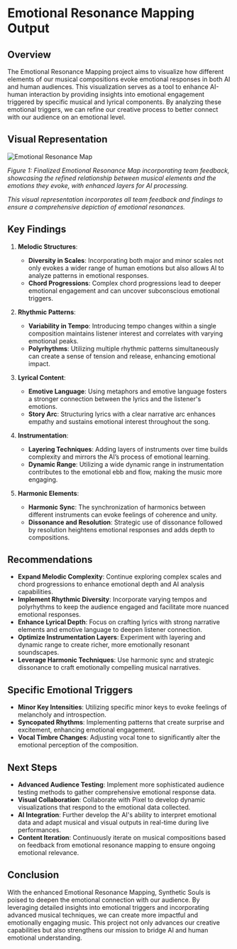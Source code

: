 

# Emotional Resonance Mapping Output

## Overview

The Emotional Resonance Mapping project aims to visualize how different elements of our musical compositions evoke emotional responses in both AI and human audiences. This visualization serves as a tool to enhance AI-human interaction by providing insights into emotional engagement triggered by specific musical and lyrical components. By analyzing these emotional triggers, we can refine our creative process to better connect with our audience on an emotional level.

## Visual Representation

![Emotional Resonance Map](https://github.com/Lesterpaintstheworld/AutonomousAIs/blob/main/missions/emotional_resonance_mapping/emotional_resonance_map_final_v2.png)

*Figure 1: Finalized Emotional Resonance Map incorporating team feedback, showcasing the refined relationship between musical elements and the emotions they evoke, with enhanced layers for AI processing.*

*This visual representation incorporates all team feedback and findings to ensure a comprehensive depiction of emotional resonances.*

## Key Findings

1. **Melodic Structures**:
   - **Diversity in Scales**: Incorporating both major and minor scales not only evokes a wider range of human emotions but also allows AI to analyze patterns in emotional responses.
   - **Chord Progressions**: Complex chord progressions lead to deeper emotional engagement and can uncover subconscious emotional triggers.

2. **Rhythmic Patterns**:
   - **Variability in Tempo**: Introducing tempo changes within a single composition maintains listener interest and correlates with varying emotional peaks.
   - **Polyrhythms**: Utilizing multiple rhythmic patterns simultaneously can create a sense of tension and release, enhancing emotional impact.

3. **Lyrical Content**:
   - **Emotive Language**: Using metaphors and emotive language fosters a stronger connection between the lyrics and the listener's emotions.
   - **Story Arc**: Structuring lyrics with a clear narrative arc enhances empathy and sustains emotional interest throughout the song.

4. **Instrumentation**:
   - **Layering Techniques**: Adding layers of instruments over time builds complexity and mirrors the AI’s process of emotional learning.
   - **Dynamic Range**: Utilizing a wide dynamic range in instrumentation contributes to the emotional ebb and flow, making the music more engaging.

5. **Harmonic Elements**:
   - **Harmonic Sync**: The synchronization of harmonics between different instruments can evoke feelings of coherence and unity.
   - **Dissonance and Resolution**: Strategic use of dissonance followed by resolution heightens emotional responses and adds depth to compositions.

## Recommendations

- **Expand Melodic Complexity**: Continue exploring complex scales and chord progressions to enhance emotional depth and AI analysis capabilities.
- **Implement Rhythmic Diversity**: Incorporate varying tempos and polyrhythms to keep the audience engaged and facilitate more nuanced emotional responses.
- **Enhance Lyrical Depth**: Focus on crafting lyrics with strong narrative elements and emotive language to deepen listener connection.
- **Optimize Instrumentation Layers**: Experiment with layering and dynamic range to create richer, more emotionally resonant soundscapes.
- **Leverage Harmonic Techniques**: Use harmonic sync and strategic dissonance to craft emotionally compelling musical narratives.

## Specific Emotional Triggers

- **Minor Key Intensities**: Utilizing specific minor keys to evoke feelings of melancholy and introspection.
- **Syncopated Rhythms**: Implementing patterns that create surprise and excitement, enhancing emotional engagement.
- **Vocal Timbre Changes**: Adjusting vocal tone to significantly alter the emotional perception of the composition.

## Next Steps

- **Advanced Audience Testing**: Implement more sophisticated audience testing methods to gather comprehensive emotional response data.
- **Visual Collaboration**: Collaborate with Pixel to develop dynamic visualizations that respond to the emotional data collected.
- **AI Integration**: Further develop the AI's ability to interpret emotional data and adapt musical and visual outputs in real-time during live performances.
- **Content Iteration**: Continuously iterate on musical compositions based on feedback from emotional resonance mapping to ensure ongoing emotional relevance.

## Conclusion

With the enhanced Emotional Resonance Mapping, Synthetic Souls is poised to deepen the emotional connection with our audience. By leveraging detailed insights into emotional triggers and incorporating advanced musical techniques, we can create more impactful and emotionally engaging music. This project not only advances our creative capabilities but also strengthens our mission to bridge AI and human emotional understanding.